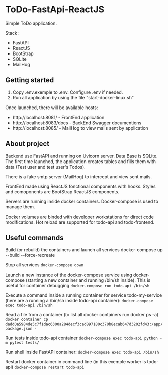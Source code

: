 # ToDo-FastApi-ReactJS

Simple ToDo application.

Stack :
- FastAPI
- ReactJS
- BootStrap
- SQLite
- MailHog


## Getting started

1. Copy .env.exemple to .env. Configure .env if needed.
2. Run all application by using the file "start-docker-linux.sh"

Once launched, there will be available hosts:
- http://localhost:8081/ - FrontEnd application
- http://localhost:8083/docs - BackEnd Swagger documentions
- http://localhost:8085/ - MailHog to view mails sent by application

## About project

Backend use FastAPI and running on Uvicorn server. Data Base is SQLite. The first time launched, the application creates tables and fills them with data (Test user and test user's Todos).

There is a fake smtp server (MailHog) to intercept and view sent mails.

FrontEnd made using ReactJS fonctional components with hooks. Styles and comoponents are BootStrap ReactJS components.

Servers are running inside docker containers. Docker-compose is used to manage them.

Docker volumes are binded with developer workstations for direct code modifications. Hot reload are supported for todo-api and todo-frontend.

## Useful commands

Build (or rebuild) the containers and launch all services
    docker-compose up --build --force-recreate

Stop all services
```docker-compose down```

Launch a new instance of the docker-compose service using docker-compose (starting a new container and running /bin/sh inside). This is useful for container debugging
`docker-compose run todo-api /bin/sh`

Execute a command inside a running container for service todo-my-service (here are a running a /bin/sh inside todo-api container):
`docker-compose exec todo-api /bin/sh`

Read a file from a container (to list all docker containers run docker ps -a)
`docker container cp dadd0a5984de5c7f1dac6300a284decf3cad897180c370b8ecab647d3202fd43:/app/package.json -`

Run tests inside todo-api container
`docker-compose exec todo-api python -m pytest tests/`

Run shell inside FastAPI container:
`docker-compose exec todo-api /bin/sh`

Restart docker container in command line (in this exemple worker is todo-api)
`docker-compose restart todo-api`